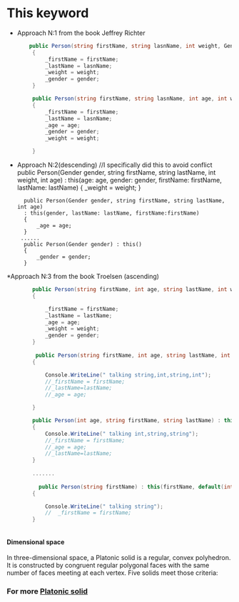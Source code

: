# This keyword
* Аpproach N:1 from the book Jeffrey Richter

```C#
       public Person(string firstName, string lasnName, int weight, Gender gender) : this()
        {
            _firstName = firstName;
            _lastName = lasnName;
            _weight = weight;
            _gender = gender;
        }

        public Person(string firstName, string lasnName, int age, int weight, Gender gender) : this()
        {
            _firstName = firstName;
            _lastName = lasnName;
            _age = age;
            _gender = gender;
            _weight = weight;

        }    
 ```   
* Approach N:2(descending)
 //I specifically did this to avoid conflict
        public Person(Gender gender, string firstName, string lastName, int weight, int age)
                        : this(age: age, gender: gender, firstName: firstName, lastName: lastName)
        {
            _weight = weight;
        }

        public Person(Gender gender, string firstName, string lastName, int age) 
        : this(gender, lastName: lastName, firstName:firstName)
        {
            _age = age;
        }
       ......
        public Person(Gender gender) : this()
        {
            _gender = gender;
        }

*Аpproach N:3 from the book Тroelsen  (ascending)
```C#
        public Person(string firstName, int age, string lastName, int weight, Gender gender)
        {

            _firstName = firstName;
            _lastName = lastName;
            _age = age;
            _weight = weight;
            _gender = gender;
        }
        
         public Person(string firstName, int age, string lastName, int weight) : this(firstName, age, lastName, weight, default(Gender))
        {

            Console.WriteLine(" talking string,int,string,int");
            //_firstName = firstName;   
            //_lastName=lastName;
            //_age = age;

        }

        public Person(int age, string firstName, string lastName) : this(firstName, age, lastName, default(int))
        {
            Console.WriteLine(" talking int,string,string");
            //_firstName = firstName;       
            //_age = age;
            //_lastName=lastName;
        }
        
        .......
        
          public Person(string firstName) : this(firstName, default(int))
        {

            Console.WriteLine(" talking string");
            //  _firstName = firstName;
        }
 ```        

```C#

 ```             
 
#### Dimensional space
 
In three-dimensional space, a Platonic solid is a regular, convex polyhedron. It is constructed by congruent regular polygonal faces with the same number of faces meeting at each vertex. Five solids meet those criteria:

### For more [Platonic solid](https://en.wikipedia.org/wiki/Platonic_solid) <br>
            

